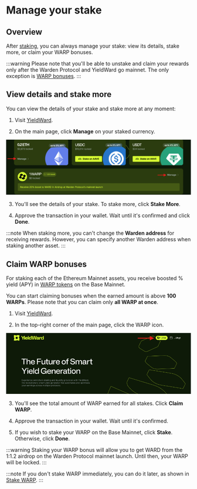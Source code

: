 ﻿---
sidebar_position: 5
---

# Manage your stake

## Overview

After [staking](stake), you can always manage your stake: view its details, stake more, or claim your WARP bonuses.

:::warning
Please note that you'll be able to unstake and claim your rewards only after the Warden Protocol and YieldWard go mainnet. The only exception is [WARP bonuses](#claim-warp-bonuses).
:::

## View details and stake more

You can view the details of your stake and stake more at any moment:

1. Visit [YieldWard](https://yieldward.com).

2. On the main page, click **Manage** on your staked currency.

![Manage your stake in YieldWard](../static/img/manage-your-stake-01.png)

3. You'll see the details of your stake. To stake more, click **Stake More**.

4. Approve the transaction in your wallet. Wait until it's confirmed and click **Done**.

:::note 
When staking more, you can't change the **Warden address** for receiving rewards. However, you can specify another Warden address when staking another asset.
:::

## Claim WARP bonuses

For staking each of the Ethereum Mainnet assets, you receive boosted % yield (APY) in [WARP tokens](https://docs.wardenprotocol.org/tokens/warp-token/warp) on the Base Mainnet.

You can start claiming bonuses when the earned amount is above **100 WARPs**. Please note that you can claim only **all WARP at once**.

1. Visit [YieldWard](https://yieldward.com).

2. In the top-right corner of the main page, click the WARP icon.

![Manage your WARP stake in YieldWard](../static/img/manage-your-stake-02.png)

3. You'll see the total amount of WARP earned for all stakes. Click **Claim WARP**.

4. Approve the transaction in your wallet. Wait until it's confirmed.

5. If you wish to stake your WARP on the Base Mainnet, click **Stake**. Otherwise, click **Done**.

:::warning
Staking your WARP bonus will allow you to get WARD from the 1:1.2 airdrop on the Warden Protocol mainnet launch. Until then, your WARP will be locked.
:::

:::note
If you don't stake WARP immediately, you can do it later, as shown in [Stake WARP](stake#stake-warp).
:::
